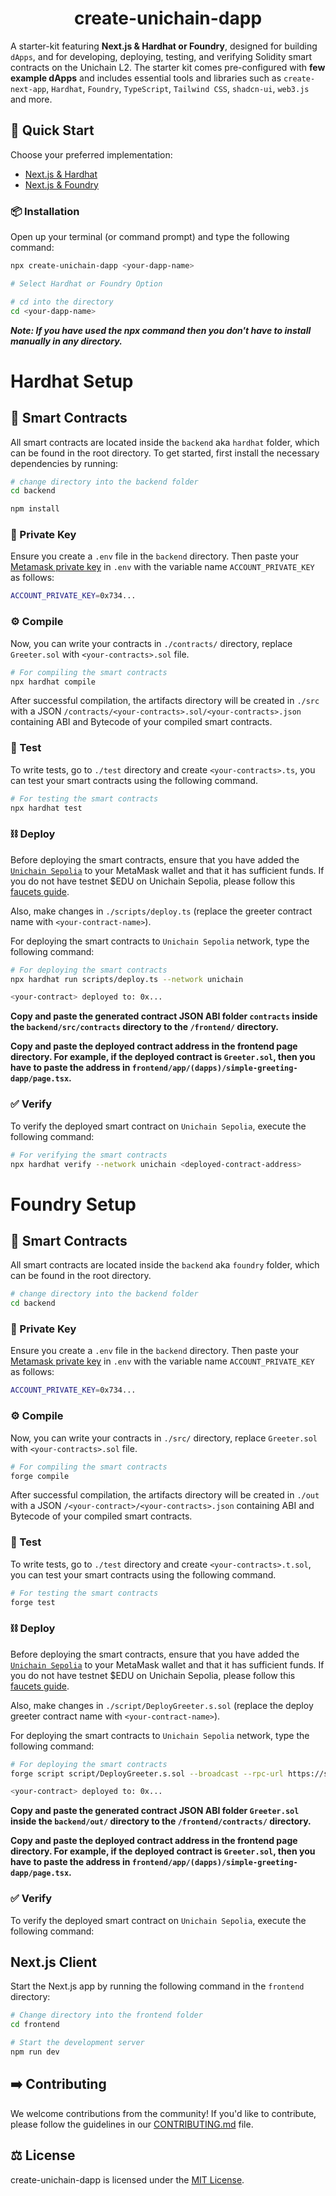 <h1 align="center">create-unichain-dapp</h1>

A starter-kit featuring **Next.js & Hardhat or Foundry**, designed for building `dApps`, and for developing, deploying, testing, and verifying Solidity smart contracts on the Unichain L2. The starter kit comes pre-configured with **few example dApps** and includes essential tools and libraries such as `create-next-app`, `Hardhat`, `Foundry`, `TypeScript`, `Tailwind CSS`, `shadcn-ui`, `web3.js` and more.

## 🚀 Quick Start

Choose your preferred implementation:

-  [Next.js & Hardhat](https://github.com/superXdev/create-unichain-dapp-hardhat)
-  [Next.js & Foundry](https://github.com/superXdev/create-unichain-dapp-foundry)

### 📦 Installation

Open up your terminal (or command prompt) and type the following command:

```sh
npx create-unichain-dapp <your-dapp-name>

# Select Hardhat or Foundry Option

# cd into the directory
cd <your-dapp-name>
```

**_Note: If you have used the npx command then you don't have to install manually in any directory._**

# Hardhat Setup

## 📜 Smart Contracts

All smart contracts are located inside the `backend` aka `hardhat` folder, which can be found in the root directory. To get started, first install the necessary dependencies by running:

```sh
# change directory into the backend folder
cd backend

npm install
```

### 🔑 Private Key

Ensure you create a `.env` file in the `backend` directory. Then paste your [Metamask private key](https://metamask.zendesk.com/hc/en-us/articles/360015289632-How-to-export-an-account-s-private-key) in `.env` with the variable name `ACCOUNT_PRIVATE_KEY` as follows:

```sh
ACCOUNT_PRIVATE_KEY=0x734...
```

### ⚙️ Compile

Now, you can write your contracts in `./contracts/` directory, replace `Greeter.sol` with `<your-contracts>.sol` file.

```sh
# For compiling the smart contracts
npx hardhat compile
```

After successful compilation, the artifacts directory will be created in `./src` with a JSON `/contracts/<your-contracts>.sol/<your-contracts>.json` containing ABI and Bytecode of your compiled smart contracts.

### 🧪 Test

To write tests, go to `./test` directory and create `<your-contracts>.ts`, you can test your smart contracts using the following command.

```sh
# For testing the smart contracts
npx hardhat test
```

### ⛓️ Deploy

Before deploying the smart contracts, ensure that you have added the [`Unichain Sepolia`](https://docs.unichain.org/docs/getting-started/setting-up-a-wallet) to your MetaMask wallet and that it has sufficient funds. If you do not have testnet $EDU on Unichain Sepolia, please follow this [faucets guide](https://docs.unichain.org/docs/getting-started/get-funds-on-unichain).

Also, make changes in `./scripts/deploy.ts` (replace the greeter contract name with `<your-contract-name>`).

For deploying the smart contracts to `Unichain Sepolia` network, type the following command:

```sh
# For deploying the smart contracts
npx hardhat run scripts/deploy.ts --network unichain
```

```sh
<your-contract> deployed to: 0x...
```

**Copy and paste the generated contract JSON ABI folder `contracts` inside the `backend/src/contracts` directory to the `/frontend/` directory.**

**Copy and paste the deployed contract address in the frontend page directory. For example, if the deployed contract is `Greeter.sol`, then you have to paste the address in `frontend/app/(dapps)/simple-greeting-dapp/page.tsx`.**

### ✅ Verify

To verify the deployed smart contract on `Unichain Sepolia`, execute the following command:

```sh
# For verifying the smart contracts
npx hardhat verify --network unichain <deployed-contract-address>
```

# Foundry Setup

## 📜 Smart Contracts

All smart contracts are located inside the `backend` aka `foundry` folder, which can be found in the root directory.

```sh
# change directory into the backend folder
cd backend
```

### 🔑 Private Key

Ensure you create a `.env` file in the `backend` directory. Then paste your [Metamask private key](https://metamask.zendesk.com/hc/en-us/articles/360015289632-How-to-export-an-account-s-private-key) in `.env` with the variable name `ACCOUNT_PRIVATE_KEY` as follows:

```sh
ACCOUNT_PRIVATE_KEY=0x734...
```

### ⚙️ Compile

Now, you can write your contracts in `./src/` directory, replace `Greeter.sol` with `<your-contracts>.sol` file.

```sh
# For compiling the smart contracts
forge compile
```

After successful compilation, the artifacts directory will be created in `./out` with a JSON `/<your-contract>/<your-contracts>.json` containing ABI and Bytecode of your compiled smart contracts.

### 🧪 Test

To write tests, go to `./test` directory and create `<your-contracts>.t.sol`, you can test your smart contracts using the following command.

```sh
# For testing the smart contracts
forge test
```

### ⛓️ Deploy

Before deploying the smart contracts, ensure that you have added the [`Unichain Sepolia`](https://docs.unichain.org/docs/getting-started/setting-up-a-wallet) to your MetaMask wallet and that it has sufficient funds. If you do not have testnet $EDU on Unichain Sepolia, please follow this [faucets guide](https://docs.unichain.org/docs/getting-started/get-funds-on-unichain).

Also, make changes in `./script/DeployGreeter.s.sol` (replace the deploy greeter contract name with `<your-contract-name>`).

For deploying the smart contracts to `Unichain Sepolia` network, type the following command:

```sh
# For deploying the smart contracts
forge script script/DeployGreeter.s.sol --broadcast --rpc-url https://sepolia.unichain.org --gas-limit 30000000 --with-gas-price 5gwei --skip-simulation
```

```sh
<your-contract> deployed to: 0x...
```

**Copy and paste the generated contract JSON ABI folder `Greeter.sol` inside the `backend/out/` directory to the `/frontend/contracts/` directory.**

**Copy and paste the deployed contract address in the frontend page directory. For example, if the deployed contract is `Greeter.sol`, then you have to paste the address in `frontend/app/(dapps)/simple-greeting-dapp/page.tsx`.**

### ✅ Verify

To verify the deployed smart contract on `Unichain Sepolia`, execute the following command:

## Next.js Client

Start the Next.js app by running the following command in the `frontend` directory:

```sh
# Change directory into the frontend folder
cd frontend

# Start the development server
npm run dev
```

## ➡️ Contributing

We welcome contributions from the community! If you'd like to contribute, please follow the guidelines in our [CONTRIBUTING.md](https://github.com/superXdev/create-unichain-dapp-hardhat/blob/main/CONTRIBUTING.md) file.

## ⚖️ License

create-unichain-dapp is licensed under the [MIT License](https://github.com/superXdev/create-unichain-dapp-hardhat/blob/main/LICENSE.md).
